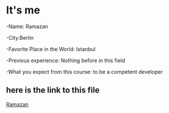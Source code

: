 # It's me

-Name: Ramazan

-City:Berlin

-Favorite Place in the World: Istanbul

-Previous experience: Nothing before in this field

-What you expect from this course: to be a competent developer

## here is the link to this file 

[Ramazan](./ramazan.md)
